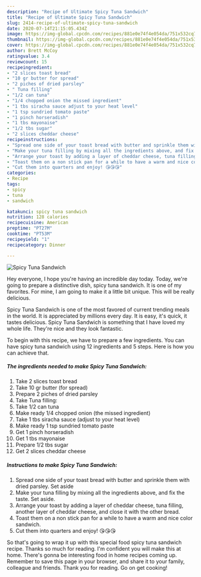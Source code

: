 ```yaml
---
description: "Recipe of Ultimate Spicy Tuna Sandwich"
title: "Recipe of Ultimate Spicy Tuna Sandwich"
slug: 2414-recipe-of-ultimate-spicy-tuna-sandwich
date: 2020-07-14T21:15:05.434Z
image: https://img-global.cpcdn.com/recipes/881e0e74f4e054da/751x532cq70/spicy-tuna-sandwich-recipe-main-photo.jpg
thumbnail: https://img-global.cpcdn.com/recipes/881e0e74f4e054da/751x532cq70/spicy-tuna-sandwich-recipe-main-photo.jpg
cover: https://img-global.cpcdn.com/recipes/881e0e74f4e054da/751x532cq70/spicy-tuna-sandwich-recipe-main-photo.jpg
author: Brett McCoy
ratingvalue: 3.4
reviewcount: 15
recipeingredient:
- "2 slices toast bread"
- "10 gr butter for spread"
- "2 piches of dried parsley"
- " Tuna filling"
- "1/2 can tuna"
- "1/4 chopped onion the missed ingredient"
- "1 tbs siracha sauce adjust to your heat level"
- "1 tsp sundried tomato paste"
- "1 pinch horseradish"
- "1 tbs mayonaise"
- "1/2 tbs sugar"
- "2 slices cheddar cheese"
recipeinstructions:
- "Spread one side of your toast bread with butter and sprinkle them with dried parsley. Set aside"
- "Make your tuna filling by mixing all the ingredients above, and fix the taste. Set aside."
- "Arrange your toast by adding a layer of cheddar cheese, tuna filling, another layer of cheddar cheese, and close it with the other bread."
- "Toast them on a non stick pan for a while to have a warm and nice color sandwich."
- "Cut them into quarters and enjoy! 😘😘😘"
categories:
- Recipe
tags:
- spicy
- tuna
- sandwich

katakunci: spicy tuna sandwich 
nutrition: 128 calories
recipecuisine: American
preptime: "PT27M"
cooktime: "PT53M"
recipeyield: "1"
recipecategory: Dinner

---
```



![Spicy Tuna Sandwich](https://img-global.cpcdn.com/recipes/881e0e74f4e054da/751x532cq70/spicy-tuna-sandwich-recipe-main-photo.jpg)

Hey everyone, I hope you're having an incredible day today. Today, we're going to prepare a distinctive dish, spicy tuna sandwich. It is one of my favorites. For mine, I am going to make it a little bit unique. This will be really delicious.

Spicy Tuna Sandwich is one of the most favored of current trending meals in the world. It is appreciated by millions every day. It is easy, it's quick, it tastes delicious. Spicy Tuna Sandwich is something that I have loved my whole life. They're nice and they look fantastic.




To begin with this recipe, we have to prepare a few ingredients. You can have spicy tuna sandwich using 12 ingredients and 5 steps. Here is how you can achieve that.

<!--inarticleads1-->

##### The ingredients needed to make Spicy Tuna Sandwich:

1. Take 2 slices toast bread
1. Take 10 gr butter (for spread)
1. Prepare 2 piches of dried parsley
1. Take  Tuna filling:
1. Take 1/2 can tuna
1. Make ready 1/4 chopped onion (the missed ingredient)
1. Take 1 tbs siracha sauce (adjust to your heat level)
1. Make ready 1 tsp sundried tomato paste
1. Get 1 pinch horseradish
1. Get 1 tbs mayonaise
1. Prepare 1/2 tbs sugar
1. Get 2 slices cheddar cheese




<!--inarticleads2-->

##### Instructions to make Spicy Tuna Sandwich:

1. Spread one side of your toast bread with butter and sprinkle them with dried parsley. Set aside
1. Make your tuna filling by mixing all the ingredients above, and fix the taste. Set aside.
1. Arrange your toast by adding a layer of cheddar cheese, tuna filling, another layer of cheddar cheese, and close it with the other bread.
1. Toast them on a non stick pan for a while to have a warm and nice color sandwich.
1. Cut them into quarters and enjoy! 😘😘😘




So that's going to wrap it up with this special food spicy tuna sandwich recipe. Thanks so much for reading. I'm confident you will make this at home. There's gonna be interesting food in home recipes coming up. Remember to save this page in your browser, and share it to your family, colleague and friends. Thank you for reading. Go on get cooking!
